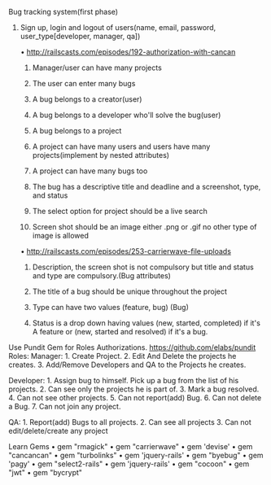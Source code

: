 Bug tracking system(first phase)

1. Sign up, login and logout of users(name, email, password, user_type[developer, manager, qa])

    • http://railscasts.com/episodes/192-authorization-with-cancan

    1. Manager/user can have many projects
       
    2. The user can enter many bugs
       
    3. A bug belongs to a creator(user)
       
    4. A bug belongs to a developer who'll solve the bug(user)
       
    5. A bug belongs to a project
       
    6. A project can have many users and users have many projects(implement by nested attributes)
       
    7. A project can have many bugs too
       
    8. The bug has a descriptive title and deadline and a screenshot, type, and status
       
    9. The select option for project should be a live search 
       
    10. Screen shot should be an image either .png or .gif no other type of image is allowed

    • http://railscasts.com/episodes/253-carrierwave-file-uploads

    1. Description, the screen shot is not compulsory but title and status and type are compulsory.(Bug attributes)
       
    2. The title of a bug should be unique throughout the project

    3. Type can have two values (feature, bug) (Bug)

    4. Status is a drop down having values 
       (new, started, completed) if it's A feature or 
       (new, started and resolved) if it's a bug.

Use Pundit Gem for Roles Authorizations. https://github.com/elabs/pundit
 Roles:
Manager:
    1. Create Project.
    2. Edit And Delete the projects he creates.
    3. Add/Remove Developers and QA to the Projects he creates.

Developer:
    1. Assign bug to himself. Pick up a bug from the list of his projects.
    2. Can see only the projects he is part of.
    3. Mark a bug resolved.
    4. Can not see other projects.
    5. Can not report(add) Bug.
    6. Can not delete a Bug.
    7. Can not join any project.

QA:
    1. Report(add) Bugs to all projects.
    2. Can see all projects
    3. Can not edit/delete/create any project


Learn Gems
    • gem "rmagick"
    • gem "carrierwave"
    • gem 'devise'
    • gem "cancancan"
    • gem "turbolinks"
    • gem 'jquery-rails'
    • gem "byebug"
    • gem 'pagy'
    • gem "select2-rails"
    • gem 'jquery-rails'
    • gem "cocoon"
    • gem "jwt"
    • gem "bycrypt"
      
